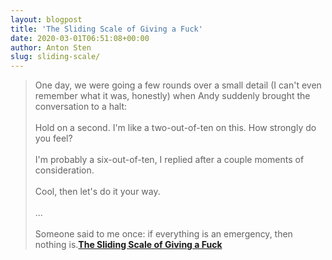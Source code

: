 ```yaml
---
layout: blogpost
title: 'The Sliding Scale of Giving a Fuck'
date: 2020-03-01T06:51:08+00:00
author: Anton Sten
slug: sliding-scale/
---
```


>One day, we were going a few rounds over a small detail (I can't even remember what it was, honestly) when Andy suddenly brought the conversation to a halt:
<br /><br />
Hold on a second. I'm like a two-out-of-ten on this. How strongly do you feel?
<br /><br />
I'm probably a six-out-of-ten, I replied after a couple moments of consideration.
<br /><br />
Cool, then let's do it your way.
<br /><br />
...
<br /><br />
Someone said to me once: if everything is an emergency, then nothing is.**[The Sliding Scale of Giving a Fuck](https://capwatkins.com/blog/the-sliding-scale-of-giving-a-fuck)**
